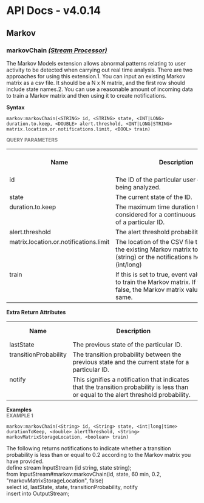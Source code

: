 # API Docs - v4.0.14

## Markov

### markovChain *<a target="_blank" href="https://wso2.github.io/siddhi/documentation/siddhi-4.0/#stream-processor">(Stream Processor)</a>*

<p style="word-wrap: break-word">The Markov Models extension allows abnormal patterns relating to user activity to be detected when carrying out real time analysis. There are two approaches for using this extension.1. You can input an existing Markov matrix as a csv file. It should be a N x N matrix,    and the first row should include state names.2. You can use a reasonable amount of incoming data to train a Markov matrix and then using it to   create notifications.</p>

<span id="syntax" class="md-typeset" style="display: block; font-weight: bold;">Syntax</span>
```
markov:markovChain(<STRING> id, <STRING> state, <INT|LONG> duration.to.keep, <DOUBLE> alert.threshold, <INT|LONG|STRING> matrix.location.or.notifications.limit, <BOOL> train)
```

<span id="query-parameters" class="md-typeset" style="display: block; color: rgba(0, 0, 0, 0.54); font-size: 12.8px; font-weight: bold;">QUERY PARAMETERS</span>
<table>
    <tr>
        <th>Name</th>
        <th style="min-width: 20em">Description</th>
        <th>Default Value</th>
        <th>Possible Data Types</th>
        <th>Optional</th>
        <th>Dynamic</th>
    </tr>
    <tr>
        <td style="vertical-align: top">id</td>
        <td style="vertical-align: top; word-wrap: break-word">The ID of the particular user or object being analyzed.</td>
        <td style="vertical-align: top"></td>
        <td style="vertical-align: top">STRING</td>
        <td style="vertical-align: top">No</td>
        <td style="vertical-align: top">No</td>
    </tr>
    <tr>
        <td style="vertical-align: top">state</td>
        <td style="vertical-align: top; word-wrap: break-word">The current state of the ID.</td>
        <td style="vertical-align: top"></td>
        <td style="vertical-align: top">STRING</td>
        <td style="vertical-align: top">No</td>
        <td style="vertical-align: top">No</td>
    </tr>
    <tr>
        <td style="vertical-align: top">duration.to.keep</td>
        <td style="vertical-align: top; word-wrap: break-word">The maximum time duration to be considered for a continuous state change of a particular ID.</td>
        <td style="vertical-align: top"></td>
        <td style="vertical-align: top">INT<br>LONG</td>
        <td style="vertical-align: top">No</td>
        <td style="vertical-align: top">No</td>
    </tr>
    <tr>
        <td style="vertical-align: top">alert.threshold</td>
        <td style="vertical-align: top; word-wrap: break-word">The alert threshold probability.</td>
        <td style="vertical-align: top"></td>
        <td style="vertical-align: top">DOUBLE</td>
        <td style="vertical-align: top">No</td>
        <td style="vertical-align: top">No</td>
    </tr>
    <tr>
        <td style="vertical-align: top">matrix.location.or.notifications.limit</td>
        <td style="vertical-align: top; word-wrap: break-word">The location of the CSV file that contains the existing Markov matrix to be used (string) or the notifications hold limit (int/long)</td>
        <td style="vertical-align: top"></td>
        <td style="vertical-align: top">INT<br>LONG<br>STRING</td>
        <td style="vertical-align: top">No</td>
        <td style="vertical-align: top">No</td>
    </tr>
    <tr>
        <td style="vertical-align: top">train</td>
        <td style="vertical-align: top; word-wrap: break-word">If this is set to true, event values are used to train the Markov matrix. If this is set to false, the Markov matrix values remain the same.</td>
        <td style="vertical-align: top">true</td>
        <td style="vertical-align: top">BOOL</td>
        <td style="vertical-align: top">Yes</td>
        <td style="vertical-align: top">No</td>
    </tr>
</table>
<span id="extra-return-attributes" class="md-typeset" style="display: block; font-weight: bold;">Extra Return Attributes</span>
<table>
    <tr>
        <th>Name</th>
        <th style="min-width: 20em">Description</th>
        <th>Possible Types</th>
    </tr>
    <tr>
        <td style="vertical-align: top">lastState</td>
        <td style="vertical-align: top; word-wrap: break-word">The previous state of the particular ID.</td>
        <td style="vertical-align: top">STRING</td>
    </tr>
    <tr>
        <td style="vertical-align: top">transitionProbability</td>
        <td style="vertical-align: top; word-wrap: break-word">The transition probability between the previous state and the current state for a particular ID.</td>
        <td style="vertical-align: top">DOUBLE</td>
    </tr>
    <tr>
        <td style="vertical-align: top">notify</td>
        <td style="vertical-align: top; word-wrap: break-word">This signifies a notification that indicates that the transition probability is less than or equal to the alert threshold probability.</td>
        <td style="vertical-align: top">BOOL</td>
    </tr>
</table>

<span id="examples" class="md-typeset" style="display: block; font-weight: bold;">Examples</span>
<span id="example-1" class="md-typeset" style="display: block; color: rgba(0, 0, 0, 0.54); font-size: 12.8px; font-weight: bold;">EXAMPLE 1</span>
```
markov:markovChain(<String> id, <String> state, <int|long|time> durationToKeep, <double> alertThreshold, <String> markovMatrixStorageLocation, <boolean> train)
```
<p style="word-wrap: break-word">The following returns notifications to indicate whether a transition probability is less than or equal to 0.2 according to the Markov matrix you have provided. <br>define stream InputStream (id string, state string);<br>from InputStream#markov:markovChain(id, state, 60 min, 0.2, "markovMatrixStorageLocation", false)<br>select id, lastState, state, transitionProbability, notify<br>insert into OutputStream;</p>

